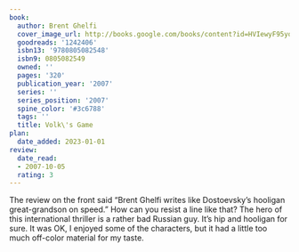 ```yaml
---
book:
  author: Brent Ghelfi
  cover_image_url: http://books.google.com/books/content?id=HVIewyF95yoC&printsec=frontcover&img=1&zoom=1&edge=curl&source=gbs_api
  goodreads: '1242406'
  isbn13: '9780805082548'
  isbn9: 0805082549
  owned: ''
  pages: '320'
  publication_year: '2007'
  series: ''
  series_position: '2007'
  spine_color: '#3c6788'
  tags: ''
  title: Volk\'s Game
plan:
  date_added: 2023-01-01
review:
  date_read:
  - 2007-10-05
  rating: 3
---
```


The review on the front said “Brent Ghelfi writes like Dostoevsky’s hooligan great-grandson on speed.” How can you resist a line like that? The hero of this international thriller is a rather bad Russian guy. It’s hip and hooligan for sure. It was OK, I enjoyed some of the characters, but it had a little too much off-color material for my taste.
